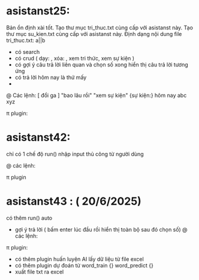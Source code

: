 # asistanst25:
Bản ổn định xài tốt.
Tạo thư mục tri_thuc.txt cùng cấp với asistanst này.
Tạo thư mục su_kien.txt cùng cấp với asistanst này.
Định dạng nội dung file tri_thuc.txt: a||b 
- có search
- có crud ( dạy: , xóa: , xem tri thức, xem sự kiện )
- có gợi ý câu trả lời liên quan và chọn số xong hiển thị câu trả lời tương ứng
- có trả lời hôm nay là thứ mấy
- 
@ Các lệnh:
[ đổi ga ] "bao lâu rồi"
"xem sự kiện"
{sự kiện:} hôm nay abc xyz

π plugin: 

# asistanst42:
chỉ có 1 chế độ run() nhập input thủ công từ người dùng

@ các lệnh: 

π plugin 

# asistanst43 : ( 20/6/2025)
có thêm run() auto
- gợi ý trả lời ( bấm enter lúc đầu rồi hiển thị toàn bộ sau đó chọn số) 
@ các lệnh:

π plugin:
- có thêm plugin huấn luyện AI lấy dữ liệu từ file excel
- có thêm plugin dự đoán từ
word_train {}
word_predict {} 
- xuất file txt ra excel 

